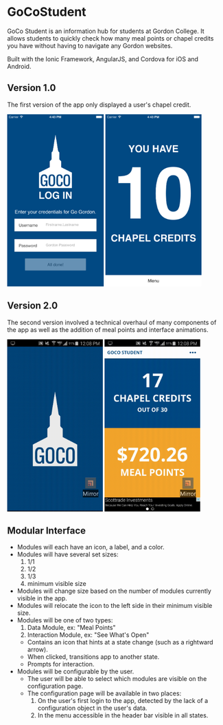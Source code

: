 # GoCoStudent
GoCo Student is an information hub for students at Gordon College. It allows
students to quickly check how many meal points or chapel credits you have
without having to navigate any Gordon websites.

Built with the Ionic Framework, AngularJS, and Cordova for iOS and Android.

## Version 1.0
The first version of the app only displayed a user's chapel credit.

<img alt="Version 1.0 Login" src="https://raw.githubusercontent.com/AdamVig/GoCoStudent/master/resources/screenshots/1.0.0/iOS/login-4-7.png" height="400px">

<img alt="Version 1.0 Chapel Credit" src="https://raw.githubusercontent.com/AdamVig/GoCoStudent/master/resources/screenshots/1.0.0/iOS/main-4-7.png" height="400px">

## Version 2.0
The second version involved a technical overhaul of many components of the app
as well as the addition of meal points and interface animations.

<img alt="Version 2.0 Loading Data Animated" src="https://raw.githubusercontent.com/AdamVig/GoCoStudent/master/resources/screencasts/2.0.0/LoadingData.gif" height="400px">

<img alt="Version 2.0 Logging Out Animated" src="https://raw.githubusercontent.com/AdamVig/GoCoStudent/master/resources/screencasts/2.0.0/LoggingOut.gif" height="400px">

## Modular Interface
+ Modules will each have an icon, a label, and a color.
+ Modules will have several set sizes:
  1. 1/1
  2. 1/2
  3. 1/3
  4. minimum visible size
+ Modules will change size based on the number of modules currently visible
in the app.
+ Modules will relocate the icon to the left side in their minimum visible size.
+ Modules will be one of two types:
  1. Data Module, ex: "Meal Points"
  2. Interaction Module, ex: "See What's Open"
    + Contains an icon that hints at a state change (such as a rightward arrow).
    + When clicked, transitions app to another state.
    + Prompts for interaction.
+ Modules will be configurable by the user.
  - The user will be able to select which modules are visible on the
  configuration page.
  - The configuration page will be available in two places:
    1. On the user's first login to the app, detected by the lack of a
    configuration object in the user's data.
    2. In the menu accessible in the header bar visible in all states.
